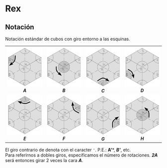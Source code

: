 # Rex

## Notación

Notación estándar de cubos con giro entorno a las esquinas.

|||||
|---|---|---|---|
|![A](./img/A.png)***<div align="center">A</div>***|![B](./img/B.png)***<div align="center">B</div>***|![C](./img/C.png)***<div align="center">C</div>***|![D](./img/D.png)***<div align="center">D</div>***|
|![E](./img/E.png)***<div align="center">E</div>***|![F](./img/F.png)***<div align="center">F</div>***|![G](./img/G.png)***<div align="center">G</div>***|![H](./img/H.png)***<div align="center">H</div>***|

El giro contrario de denota con el caracter `'`. P.E.: **A'***, ***B'***, etc.  
Para referirnos a dobles giros, especificamos el número de rotaciones. ***2A*** será entonces girar 2 veces la cara ***A***.
